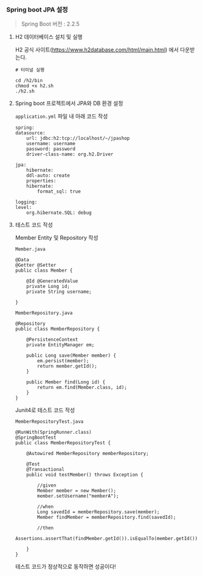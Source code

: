### Spring boot JPA 설정 

> Spring Boot 버전 : 2.2.5  

1. H2 데이터베이스 설치 및 실행

    H2 공식 사이트(https://www.h2database.com/html/main.html) 에서 다운받는다. 

    ```
    # 터미널 실행 

    cd /h2/bin
    chmod +x h2.sh
    ./h2.sh
    ```

2. Spring boot 프로젝트에서 JPA와 DB 환경 설정 

    `application.yml` 파일 내 아래 코드 작성 

    ```
    spring:
    datasource:
        url: jdbc:h2:tcp://localhost/~/jpashop
        username: username
        password: password
        driver-class-name: org.h2.Driver

    jpa:
        hibernate:
        ddl-auto: create
        properties:
        hibernate:
            format_sql: true

    logging:
    level:
        org.hibernate.SQL: debug

    ```

3. 테스트 코드 작성 

    Member Entity 및 Repository 작성 

    `Member.java` 

    ```
    @Data
    @Getter @Setter
    public class Member {

        @Id @GeneratedValue
        private Long id;
        private String username;

    }
    ```

    `MemberRepository.java` 

    ```
    @Repository
    public class MemberRepository {

        @PersistenceContext
        private EntityManager em;

        public Long save(Member member) {
            em.persist(member);
            return member.getId();
        }

        public Member find(Long id) {
            return em.find(Member.class, id);
        }
    }
    ```

    Junit4로 테스트 코드 작성

    `MemberRepositoryTest.java`

    ```
    @RunWith(SpringRunner.class)
    @SpringBootTest
    public class MemberRepositoryTest {

        @Autowired MemberRepository memberRepository;

        @Test
        @Transactional
        public void testMember() throws Exception {

            //given
            Member member = new Member();
            member.setUsername("memberA");

            //when
            Long savedId = memberRepository.save(member);
            Member findMember = memberRepository.find(savedId);

            //then
            Assertions.assertThat(findMember.getId()).isEqualTo(member.getId());

        }
    }
    ```

    테스트 코드가 정상적으로 동작하면 성공이다!

